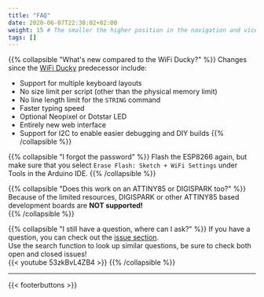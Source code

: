 ```yaml
---
title: "FAQ"
date: 2020-06-07T22:38:02+02:00
weight: 15 # The smaller the higher position in the navigation and vice versa
tags: []
---
```


{{% collapsible "What's new compared to the WiFi Ducky?" %}}
Changes since the [WiFi Ducky](https://github.com/spacehuhn/wifi_ducky/) predecessor include:
* Support for multiple keyboard layouts
* No size limit per script (other than the physical memory limit)
* No line length limit for the `STRING` command
* Faster typing speed
* Optional Neopixel or Dotstar LED
* Entirely new web interface
* Support for I2C to enable easier debugging and DIY builds
{{% /collapsible %}}

{{% collapsible "I forgot the password" %}}
Flash the ESP8266 again, but make sure that you select `Erase Flash: Sketch + WiFi Settings`
under Tools in the Arduino IDE. 
{{% /collapsible %}}

{{% collapsible "Does this work on an ATTINY85 or DIGISPARK too?" %}}
Because of the limited resources, DIGISPARK or other ATTINY85 based development boards are **NOT supported!**  
{{% /collapsible %}}

{{% collapsible "I still have a question, where can I ask?" %}}
If you have a question, you can check out the [issue section](https://github.com/spacehuhn/WiFiDuck/issues).  
Use the search function to look up similar questions, be sure to check both open and closed issues!  
{{< youtube 53zkBvL4ZB4 >}}
{{% /collapsible %}}

---

{{< footerbuttons >}}